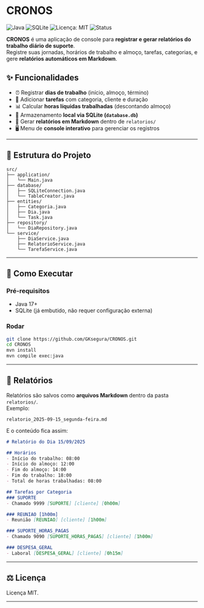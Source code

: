 # CRONOS

![Java](https://img.shields.io/badge/Java-17+-blue.svg)
![SQLite](https://img.shields.io/badge/SQLite-embutido-green.svg)
![Licença: MIT](https://img.shields.io/badge/Licença-MIT-yellow.svg)
![Status](https://img.shields.io/badge/status-ativo-success.svg)

**CRONOS** é uma aplicação de console para **registrar e gerar relatórios do trabalho diário de suporte**.  
Registre suas jornadas, horários de trabalho e almoço, tarefas, categorias, e gere **relatórios automáticos em Markdown**.

## ✨ Funcionalidades

- ⏰ Registrar **dias de trabalho** (início, almoço, término)
- 📝 Adicionar **tarefas** com categoria, cliente e duração
- 📊 Calcular **horas líquidas trabalhadas** (descontando almoço)
- 💾 Armazenamento **local via SQLite (`database.db`)**
- 📂 Gerar **relatórios em Markdown** dentro de `relatorios/`
- 🖥️ Menu de **console interativo** para gerenciar os registros  

---

## 📂 Estrutura do Projeto

```
src/
├── application/
│   └── Main.java
├── database/
│   ├── SQLiteConnection.java
│   └── TableCreator.java
├── entities/
│   ├── Categoria.java
│   ├── Dia.java
│   └── Task.java
├── repository/
│   └── DiaRepository.java
└── service/
    ├── DiaService.java
    ├── RelatorioService.java
    └── TarefaService.java
```

---

## 🚀 Como Executar

### Pré-requisitos
- Java 17+  
- SQLite (já embutido, não requer configuração externa)  

### Rodar
```bash
git clone https://github.com/GKsegura/CRONOS.git
cd CRONOS
mvn install
mvn compile exec:java
```

---

## 📑 Relatórios

Relatórios são salvos como **arquivos Markdown** dentro da pasta `relatorios/`.  
Exemplo:  

```
relatorio_2025-09-15_segunda-feira.md
```

E o conteúdo fica assim:

```markdown
# Relatório do Dia 15/09/2025

## Horários
- Início do trabalho: 08:00
- Início do almoço: 12:00
- Fim do almoço: 14:00
- Fim do trabalho: 18:00
- Total de horas trabalhadas: 08:00

## Tarefas por Categoria
### SUPORTE
- Chamado 9999 [SUPORTE] [cliente] [0h00m]

### REUNIAO [1h00m]
- Reunião [REUNIAO] [cliente] [1h00m]

### SUPORTE_HORAS_PAGAS
- Chamado 9090 [SUPORTE_HORAS_PAGAS] [cliente] [1h00m]

### DESPESA_GERAL
- Laboral [DESPESA_GERAL] [cliente] [0h15m]
```

---

## ⚖️ Licença
Licença MIT.  

---